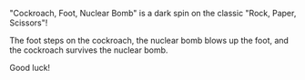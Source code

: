 "Cockroach, Foot, Nuclear Bomb" is a dark spin on the classic "Rock, Paper, Scissors"! 

The foot steps on the cockroach, the nuclear bomb blows up the foot, and the cockroach survives the nuclear bomb.

Good luck!
